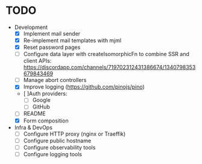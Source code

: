 # TODO

- Development
  - [x] Implement mail sender
  - [x] Re-implement mail templates with mjml
  - [x] Reset password pages
  - [ ] Configure data layer with createIsomorphicFn to combine SSR and client APIs: https://discordapp.com/channels/719702312431386674/1340798353679843469
  - [ ] Manage abort controllers
  - [x] Improve logging (https://github.com/pinojs/pino)
  - [ ]Auth providers:
    - [ ] Google
    - [ ] GitHub
  - [ ] README
  - [x] Form composition
- Infra & DevOps
  - [ ] Configure HTTP proxy (nginx or Traeffik)
  - [ ] Configure public hostname
  - [ ] Configure observability tools
  - [ ] Configure logging tools
